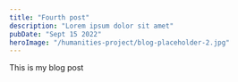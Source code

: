 ```yaml
---
title: "Fourth post"
description: "Lorem ipsum dolor sit amet"
pubDate: "Sept 15 2022"
heroImage: "/humanities-project/blog-placeholder-2.jpg"
---
```


This is my blog post
